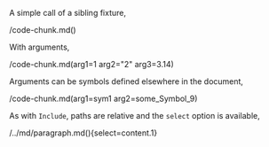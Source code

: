 A simple call of a sibling fixture,

/code-chunk.md()

With arguments,

/code-chunk.md(arg1=1 arg2="2" arg3=3.14)

Arguments can be symbols defined elsewhere in the document,

/code-chunk.md(arg1=sym1 arg2=some_Symbol_9)

As with `Include`, paths are relative and the `select` option is available,

/../md/paragraph.md(){select=content.1}
